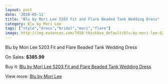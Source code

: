 ```yaml
---
layout: post
date: '2018-05-11'
title: "Blu by Mori Lee 5203 Fit and Flare Beaded Tank Wedding Dress"
category: Blu by Mori Lee
tags: ["style","dress","bridal","mori","flare"]
image: http://img.eudances.com/7450-thickbox_default/blu-by-mori-lee-5203-fit-and-flare-beaded-tank-wedding-dress.jpg
---
```

Blu by Mori Lee 5203 Fit and Flare Beaded Tank Wedding Dress

On Sales: **$385.99**
<a href="https://www.eudances.com/en/blu-by-mori-lee/2657-blu-by-mori-lee-5203-fit-and-flare-beaded-tank-wedding-dress.html"><amp-img layout="responsive" width="600" height="600" src="//img.eudances.com/7450-thickbox_default/blu-by-mori-lee-5203-fit-and-flare-beaded-tank-wedding-dress.jpg" alt="Blu by Mori Lee 5203 Fit and Flare Beaded Tank Wedding Dress 0" /></a>
<a href="https://www.eudances.com/en/blu-by-mori-lee/2657-blu-by-mori-lee-5203-fit-and-flare-beaded-tank-wedding-dress.html"><amp-img layout="responsive" width="600" height="600" src="//img.eudances.com/7454-thickbox_default/blu-by-mori-lee-5203-fit-and-flare-beaded-tank-wedding-dress.jpg" alt="Blu by Mori Lee 5203 Fit and Flare Beaded Tank Wedding Dress 1" /></a>
<a href="https://www.eudances.com/en/blu-by-mori-lee/2657-blu-by-mori-lee-5203-fit-and-flare-beaded-tank-wedding-dress.html"><amp-img layout="responsive" width="600" height="600" src="//img.eudances.com/7453-thickbox_default/blu-by-mori-lee-5203-fit-and-flare-beaded-tank-wedding-dress.jpg" alt="Blu by Mori Lee 5203 Fit and Flare Beaded Tank Wedding Dress 2" /></a>
<a href="https://www.eudances.com/en/blu-by-mori-lee/2657-blu-by-mori-lee-5203-fit-and-flare-beaded-tank-wedding-dress.html"><amp-img layout="responsive" width="600" height="600" src="//img.eudances.com/7452-thickbox_default/blu-by-mori-lee-5203-fit-and-flare-beaded-tank-wedding-dress.jpg" alt="Blu by Mori Lee 5203 Fit and Flare Beaded Tank Wedding Dress 3" /></a>
<a href="https://www.eudances.com/en/blu-by-mori-lee/2657-blu-by-mori-lee-5203-fit-and-flare-beaded-tank-wedding-dress.html"><amp-img layout="responsive" width="600" height="600" src="//img.eudances.com/7451-thickbox_default/blu-by-mori-lee-5203-fit-and-flare-beaded-tank-wedding-dress.jpg" alt="Blu by Mori Lee 5203 Fit and Flare Beaded Tank Wedding Dress 4" /></a>

Buy it: [Blu by Mori Lee 5203 Fit and Flare Beaded Tank Wedding Dress](https://www.eudances.com/en/blu-by-mori-lee/2657-blu-by-mori-lee-5203-fit-and-flare-beaded-tank-wedding-dress.html "Blu by Mori Lee 5203 Fit and Flare Beaded Tank Wedding Dress")

View more: [Blu by Mori Lee](https://www.eudances.com/en/39-blu-by-mori-lee "Blu by Mori Lee")